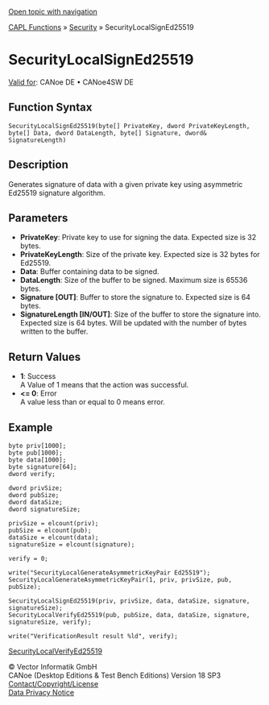 [Open topic with navigation](../../../../../CANoeDEFamily.htm#Topics/CAPLFunctions/Security/Functions/CAPLfunctionSecurityLocalSignEd25519.md)

[CAPL Functions](../../CAPLfunctions.md) » [Security](../CAPLFunctionsSecurityOverview.md) » SecurityLocalSignEd25519

# SecurityLocalSignEd25519

[Valid for](../../../Shared/FeatureAvailability.md):  CANoe DE • CANoe4SW DE

## Function Syntax

`SecurityLocalSignEd25519(byte[] PrivateKey, dword PrivateKeyLength, byte[] Data, dword DataLength, byte[] Signature, dword& SignatureLength)`

## Description

Generates signature of data with a given private key using asymmetric Ed25519 signature algorithm.

## Parameters

- **PrivateKey**: Private key to use for signing the data. Expected size is 32 bytes.
- **PrivateKeyLength**: Size of the private key. Expected size is 32 bytes for Ed25519.
- **Data**: Buffer containing data to be signed.
- **DataLength**: Size of the buffer to be signed. Maximum size is 65536 bytes.
- **Signature [OUT]**: Buffer to store the signature to. Expected size is 64 bytes.
- **SignatureLength [IN/OUT]**: Size of the buffer to store the signature into. Expected size is 64 bytes. Will be updated with the number of bytes written to the buffer.

## Return Values

- **1**: Success  
  A Value of 1 means that the action was successful.
- **<= 0**: Error  
  A value less than or equal to 0 means error.

## Example

```plaintext
byte priv[1000];
byte pub[1000];
byte data[1000];
byte signature[64];
dword verify;

dword privSize;
dword pubSize;
dword dataSize;
dword signatureSize;

privSize = elcount(priv);
pubSize = elcount(pub);
dataSize = elcount(data);
signatureSize = elcount(signature);

verify = 0;

write("SecurityLocalGenerateAsymmetricKeyPair Ed25519");
SecurityLocalGenerateAsymmetricKeyPair(1, priv, privSize, pub, pubSize);

SecurityLocalSignEd25519(priv, privSize, data, dataSize, signature, signatureSize);
SecurityLocalVerifyEd25519(pub, pubSize, data, dataSize, signature, signatureSize, verify);

write("VerificationResult result %ld", verify);
```

[SecurityLocalVerifyEd25519](CAPLfunctionSecurityLocalVerifyEd25519.md)

© Vector Informatik GmbH  
CANoe (Desktop Editions & Test Bench Editions) Version 18 SP3  
[Contact/Copyright/License](../../../Shared/ContactCopyrightLicense.md)  
[Data Privacy Notice](https://www.vector.com/int/en/company/get-info/privacy-policy/)

